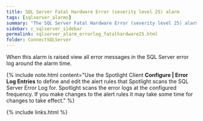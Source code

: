 ```yaml
---
title: SQL Server Fatal Hardware Error (severity level 25) alarm
tags: [sqlserver_alarms]
summary: "The SQL Server Fatal Hardware Error (severity level 25) alarm becomes active when Spotlight Enterprise detects a new fatal error message that contains the log entry 'Severity: 25' in the SQL Sever error log. It indicates a system error."
sidebar: c_sqlserver_sidebar
permalink: sqlserver_alarm_errorlog_fatalhardware25.html
folder: ConnectSQLServer
---
```


When this alarm is raised view all error messages in the SQL Server error log around the alarm time.

{% include note.html content="Use the Spotlight Client **Configure \| Error Log Entries** to define and edit the alert rules that Spotlight scans the SQL Server Error Log for. Spotlight scans the error logs at the configured frequency. If you make changes to the alert rules it may take some time for changes to take effect." %}


{% include links.html %}
